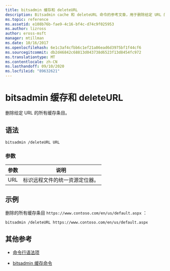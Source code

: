 ```yaml
---
title: bitsadmin 缓存和 deleteURL
description: Bitsadmin cache 和 deleteURL 命令的参考文章，用于删除给定 URL 的所有缓存条目。
ms.topic: reference
ms.assetid: e108b76b-fae9-4c16-bf4c-d74c9f025953
ms.author: lizross
author: eross-msft
manager: mtillman
ms.date: 10/16/2017
ms.openlocfilehash: 6e1c3af4cfbb6c1ef21a86ead6d3975bf1f44cf6
ms.sourcegitcommit: db2d46842c68813d043738d6523f13d8454fc972
ms.translationtype: MT
ms.contentlocale: zh-CN
ms.lasthandoff: 09/10/2020
ms.locfileid: "89632621"
---
```

# <a name="bitsadmin-cache-and-deleteurl"></a>bitsadmin 缓存和 deleteURL

删除给定 URL 的所有缓存条目。

## <a name="syntax"></a>语法

```
bitsadmin /deleteURL URL
```

### <a name="parameters"></a>参数

| 参数 | 说明 |
| -------------- | -------------- |
| URL | 标识远程文件的统一资源定位器。 |

## <a name="examples"></a>示例

删除的所有缓存条目 `https://www.contoso.com/en/us/default.aspx` ：

```
bitsadmin /deleteURL https://www.contoso.com/en/us/default.aspx
```

## <a name="additional-references"></a>其他参考

- [命令行语法项](command-line-syntax-key.md)

- [bitsadmin 缓存命令](bitsadmin-cache.md)

